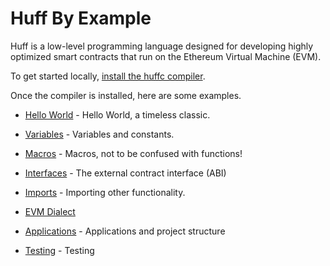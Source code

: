 # Huff By Example

Huff is a low-level programming language designed for developing highly optimized smart contracts
that run on the Ethereum Virtual Machine (EVM).

To get started locally, [install the huffc compiler](https://github.com/huff-language/huffc#prerequisities).

Once the compiler is installed, here are some examples.

- [Hello World]() - Hello World, a timeless classic.

- [Variables]() - Variables and constants.

- [Macros]() - Macros, not to be confused with functions!

- [Interfaces](./interfaces.md) - The external contract interface (ABI)

- [Imports]() - Importing other functionality.

- [EVM Dialect]()

- [Applications](./applications.md) - Applications and project structure

- [Testing](./testing.md) - Testing
